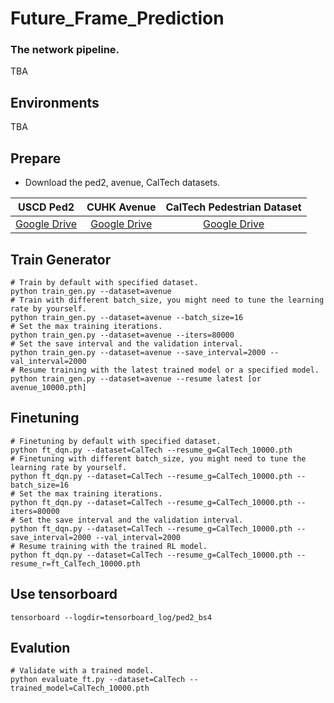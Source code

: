 # Future_Frame_Prediction


### The network pipeline.  
TBA

## Environments  
TBA

## Prepare
- Download the ped2, avenue, CalTech datasets.  

|USCD Ped2                                                                           | CUHK Avenue                                                                        | CalTech Pedestrian Dataset                          |
|:----------------------------------------------------------------------------------:|:----------------------------------------------------------------------------------:| :--------------------------------------------------:|
|[Google Drive](https://drive.google.com/open?id=1PO5BCMHUnmyb4NRSBFu28squcDv5VWTR)  | [Google Drive](https://drive.google.com/open?id=1b1q0kuc88rD5qDf5FksMwcJ43js4opbe) | [Google Drive](https://drive.google.com/drive/folders/1IBlcJP8YsCaT81LwQ2YwQJac8bf1q8xF) |



## Train Generator
```Shell
# Train by default with specified dataset.
python train_gen.py --dataset=avenue
# Train with different batch_size, you might need to tune the learning rate by yourself.
python train_gen.py --dataset=avenue --batch_size=16
# Set the max training iterations.
python train_gen.py --dataset=avenue --iters=80000
# Set the save interval and the validation interval.
python train_gen.py --dataset=avenue --save_interval=2000 --val_interval=2000
# Resume training with the latest trained model or a specified model.
python train_gen.py --dataset=avenue --resume latest [or avenue_10000.pth]

```

## Finetuning
```Shell
# Finetuning by default with specified dataset.
python ft_dqn.py --dataset=CalTech --resume_g=CalTech_10000.pth
# Finetuning with different batch_size, you might need to tune the learning rate by yourself.
python ft_dqn.py --dataset=CalTech --resume_g=CalTech_10000.pth --batch_size=16
# Set the max training iterations.
python ft_dqn.py --dataset=CalTech --resume_g=CalTech_10000.pth --iters=80000
# Set the save interval and the validation interval.
python ft_dqn.py --dataset=CalTech --resume_g=CalTech_10000.pth --save_interval=2000 --val_interval=2000
# Resume training with the trained RL model.
python ft_dqn.py --dataset=CalTech --resume_g=CalTech_10000.pth --resume_r=ft_CalTech_10000.pth

```

## Use tensorboard
```Shell
tensorboard --logdir=tensorboard_log/ped2_bs4
```

## Evalution
```Shell
# Validate with a trained model.
python evaluate_ft.py --dataset=CalTech --trained_model=CalTech_10000.pth
```
